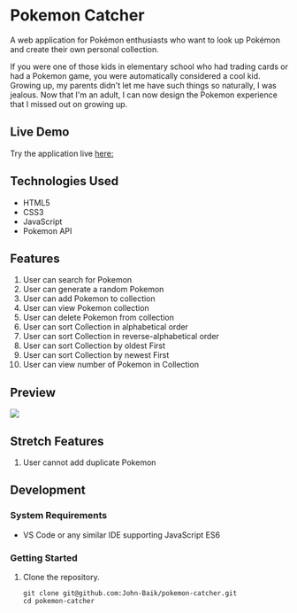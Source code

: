 # Pokemon Catcher

A web application for Pokémon enthusiasts who want to look up Pokémon and create their own personal collection.

If you were one of those kids in elementary school who had trading cards or had a Pokemon game, you were automatically considered a cool kid. Growing up, my parents didn't let me have such things so naturally, I was jealous. Now that I'm an adult, I can now design the Pokemon experience that I missed out on growing up.

## Live Demo
Try the application live [here:](https://john-baik.github.io/pokemon-catcher/)

## Technologies Used
- HTML5
- CSS3
- JavaScript
- Pokemon API

## Features
1. User can search for Pokemon
2. User can generate a random Pokemon
3. User can add Pokemon to collection
4. User can view Pokemon collection
5. User can delete Pokemon from collection
6. User can sort Collection in alphabetical order
7. User can sort Collection in reverse-alphabetical order
8. User can sort Collection by oldest First
9. User can sort Collection by newest First
10. User can view number of Pokemon in Collection

## Preview
<img src="https://user-images.githubusercontent.com/90541276/164814691-b0fa8c23-9322-4c20-8c32-f7d8623f7ae8.gif">

## Stretch Features
1. User cannot add duplicate Pokemon

## Development
### System Requirements

- VS Code or any similar IDE supporting JavaScript ES6
### Getting Started
1. Clone the repository.
    ```shell
    git clone git@github.com:John-Baik/pokemon-catcher.git
    cd pokemon-catcher
    ```
